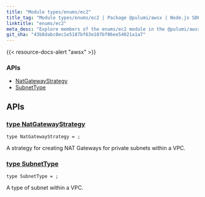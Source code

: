 ```yaml
---
title: "Module types/enums/ec2"
title_tag: "Module types/enums/ec2 | Package @pulumi/awsx | Node.js SDK"
linktitle: "enums/ec2"
meta_desc: "Explore members of the enums/ec2 module in the @pulumi/awsx package."
git_sha: "43b8dabc0ec1e5187bf63e107bf06ee54021a1a7"
---
```


<!-- WARNING: this page was generated by a tool. Do not edit it by hand. -->
<!-- To change it, please see https://github.com/pulumi/docs/tree/master/tools/tscdocgen. -->

{{< resource-docs-alert "awsx" >}}






<h3>APIs</h3>
<ul class="api">
    <li><a href="#NatGatewayStrategy"><span class="symbol api"></span>NatGatewayStrategy</a></li>
    <li><a href="#SubnetType"><span class="symbol api"></span>SubnetType</a></li>
</ul>




<h2 id="apis">APIs</h2>
<h3 class="pdoc-module-header" id="NatGatewayStrategy" data-link-title="NatGatewayStrategy">
    <a href="https://github.com/pulumi/pulumi-awsx/blob/43b8dabc0ec1e5187bf63e107bf06ee54021a1a7/sdk/nodejs/types/enums/ec2/index.ts#L23">
        type <strong>NatGatewayStrategy</strong>
    </a>
</h3>

<pre class="highlight"><code><span class='kd'>type</span> NatGatewayStrategy = ;</code></pre>

A strategy for creating NAT Gateways for private subnets within a VPC.

<h3 class="pdoc-module-header" id="SubnetType" data-link-title="SubnetType">
    <a href="https://github.com/pulumi/pulumi-awsx/blob/43b8dabc0ec1e5187bf63e107bf06ee54021a1a7/sdk/nodejs/types/enums/ec2/index.ts#L43">
        type <strong>SubnetType</strong>
    </a>
</h3>

<pre class="highlight"><code><span class='kd'>type</span> SubnetType = ;</code></pre>

A type of subnet within a VPC.

